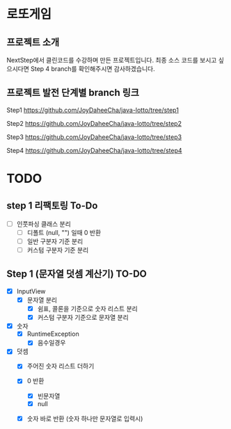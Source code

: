 # 로또게임
## 프로젝트 소개
NextStep에서 클린코드를 수강하며 만든 프로젝트입니다. 최종 소스 코드를 보시고 싶으시다면 Step 4 branch를 확인해주시면 감사하겠습니다.

## 프로젝트 발전 단계별 branch 링크
Step1 https://github.com/JoyDaheeCha/java-lotto/tree/step1

Step2 https://github.com/JoyDaheeCha/java-lotto/tree/step2

Step3 https://github.com/JoyDaheeCha/java-lotto/tree/step3

Step4 https://github.com/JoyDaheeCha/java-lotto/tree/step4

# TODO
## step 1 리팩토링 To-Do
- [ ] 인풋파싱 클래스 분리
    - [ ] 디폴트 (null, "") 일때 0 반환
    - [ ] 일반 구분자 기준 분리 
    - [ ] 커스텀 구분자 기준 분리 
    
## Step 1 (문자열 덧셈 계산기) TO-DO

- [X] InputView
    - [X] 문자열 분리
        - [X] 쉼표, 콜론을 기준으로 숫자 리스트 분리
        - [X] 커스텀 구분자 기준으로 문자열 분리
    
- [X] 숫자
   - [X] RuntimeException
     - [X] 음수일경우

- [X] 덧셈
   - [X] 주어진 숫자 리스트 더하기  
   - [X] 0 반환  
      - [X] 빈문자열
      - [X] null
    - [X] 숫자 바로 반환 (숫자 하나만 문자열로 입력시)

    

    
